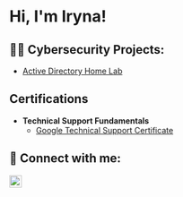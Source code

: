 <h1>Hi, I'm Iryna! </h1>

<h2>👩‍💻 Cybersecurity Projects:</h2>

  - [Active Directory Home Lab](https://github.com/irynak19/LABURL)
 
<h2>Certifications</h2>

- <b>Technical Support Fundamentals </b>
  - [Google Technical Support Certificate](https://www.coursera.org/account/accomplishments/verify/CE3YZ5NELRSA)


<h2> 🤳 Connect with me:</h2>

[<img align="left" alt="IrynaK | LinkedIn" width="22px" src="https://cdn.jsdelivr.net/npm/simple-icons@v3/icons/linkedin.svg" />][linkedin]


[linkedin]: https://www.linkedin.com/in/irynakurta/

<!--
**joshmadakor1/joshmadakor1** is a ✨ _special_ ✨ repository because its `README.md` (this file) appears on your GitHub profile.

Here are some ideas to get you started:

- 🔭 I’m currently working on ...
- 🌱 I’m currently learning ...
- 👯 I’m looking to collaborate on ...
- 🤔 I’m looking for help with ...
- 💬 Ask me about ...
- 📫 How to reach me: ...
- 😄 Pronouns: ...
- ⚡ Fun fact: ...
-->
